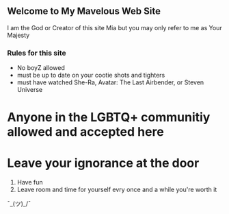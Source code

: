 ## Welcome to My Mavelous Web Site

I am the God or Creator of this site Mia but you may only refer to me as Your Majesty

### Rules for this site

- No boyZ allowed
- must be up to date on your cootie shots and tighters 
- must have watched She-Ra, Avatar: The Last Airbender, or Steven Universe

# Anyone in the LGBTQ+ communitiy allowed and accepted here
# Leave your ignorance at the door

1. Have fun
2. Leave room and time for yourself evry once and a while you're worth it

 ¯\_(ツ)_/¯
